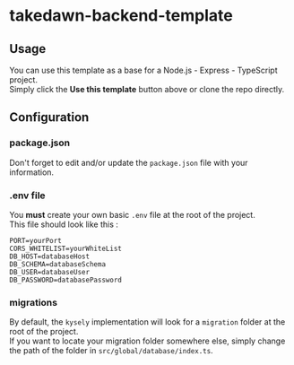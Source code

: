 # takedawn-backend-template

## Usage
You can use this template as a base for a Node.js - Express - TypeScript project.  
Simply click the **Use this template** button above or clone the repo directly.

## Configuration

### package.json
Don't forget to edit and/or update the `package.json` file with your information.

### .env file
You **must** create your own basic `.env` file at the root of the project.  
This file should look like this :  
```
PORT=yourPort
CORS_WHITELIST=yourWhiteList
DB_HOST=databaseHost
DB_SCHEMA=databaseSchema
DB_USER=databaseUser
DB_PASSWORD=databasePassword
```

### migrations
By default, the `kysely` implementation will look for a `migration` folder at the root of the project.  
If you want to locate your migration folder somewhere else, simply change the path of the folder in `src/global/database/index.ts`.
